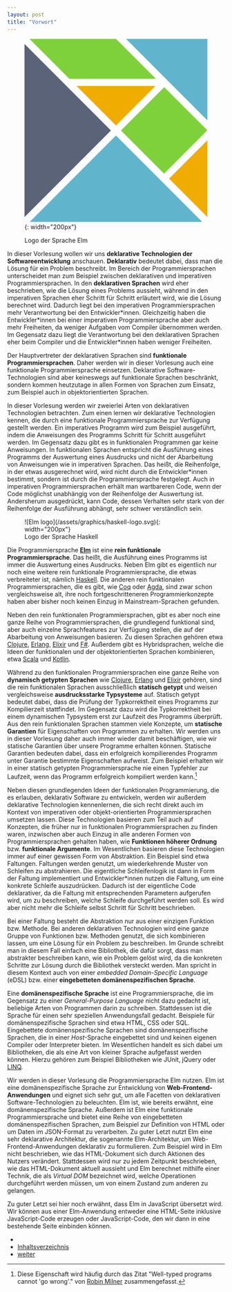 ```yaml
---
layout: post
title: "Vorwort"
---
```


<figure class="float-right small" markdown="1">

![Elm logo](/assets/graphics/elm-logo.svg){: width="200px"}

<figcaption>Logo der Sprache Elm</figcaption>
</figure>

In dieser Vorlesung wollen wir uns **deklarative Technologien der Softwareentwicklung** anschauen.
**Deklarativ** bedeutet dabei, dass man die Lösung für ein Problem beschreibt.
Im Bereich der Programmiersprachen unterscheidet man zum Beispiel zwischen deklarativen und imperativen Programmiersprachen.
In den **deklarativen Sprachen** wird eher beschrieben, wie die Lösung eines Problems aussieht, während in den imperativen Sprachen eher Schritt für Schritt erläutert wird, wie die Lösung berechnet wird.
Dadurch liegt bei den imperativen Programmiersprachen mehr Verantwortung bei den Entwickler\*innen.
Gleichzeitig haben die Entwickler\*innen bei einer imperativen Programmiersprache aber auch mehr Freiheiten, da weniger Aufgaben vom Compiler übernommen werden.
Im Gegensatz dazu liegt die Verantwortung bei den deklarativen Sprachen eher beim Compiler und die Entwickler\*innen haben weniger Freiheiten.

Der Hauptvertreter der deklarativen Sprachen sind **funktionale Programmiersprachen**.
Daher werden wir in dieser Vorlesung auch eine funktionale Programmiersprache einsetzen.
Deklarative Software-Technologien sind aber keineswegs auf funktionale Sprachen beschränkt, sondern kommen heutzutage in allen Formen von Sprachen zum Einsatz, zum Beispiel auch in objektorientierten Sprachen.

In dieser Vorlesung werden wir zweierlei Arten von deklarativen Technologien betrachten.
Zum einen lernen wir deklarative Technologien kennen, die durch eine funktionale Programmiersprache zur Verfügung gestellt werden.
Ein imperatives Programm wird zum Beispiel ausgeführt, indem die Anweisungen des Programms Schritt für Schritt ausgeführt werden.
Im Gegensatz dazu gibt es in funktionalen Programmen gar keine Anweisungen.
In funktionalen Sprachen entspricht die Ausführung eines Programms der Auswertung eines Ausdrucks und nicht der Abarbeitung von Anweisungen wie in imperativen Sprachen.
Das heißt, die Reihenfolge, in der etwas ausgerechnet wird, wird nicht durch die Entwickler\*innen bestimmt, sondern ist durch die Programmiersprache festgelegt.
Auch in imperativen Programmiersprachen erhält man wartbareren Code, wenn der Code möglichst unabhängig von der Reihenfolge der Auswertung ist.
Andersherum ausgedrückt, kann Code, dessen Verhalten sehr stark von der Reihenfolge der Ausführung abhängt, sehr schwer verständlich sein.

<figure class="float-right small" markdown="1">
![Elm logo](/assets/graphics/haskell-logo.svg){: width="200px"}
<figcaption>Logo der Sprache Haskell</figcaption>
</figure>

Die Programmiersprache [**Elm**](https://elm-lang.org) ist eine **rein funktionale Programmiersprache**.
Das heißt, die Ausführung eines Programms ist immer die Auswertung eines Ausdrucks.
Neben Elm gibt es eigentlich nur noch eine weitere rein funktionale Programmiersprache, die etwas verbreiteter ist, nämlich [Haskell](https://en.wikipedia.org/wiki/Haskell).
Die anderen rein funktionalen Programmiersprachen, die es gibt, wie [Coq](https://en.wikipedia.org/wiki/Coq_(software)) oder [Agda](https://en.wikipedia.org/wiki/Agda_(programming_language)), sind zwar schon vergleichsweise alt, ihre noch fortgeschritteneren Programmierkonzepte haben aber bisher noch keinen Einzug in Mainstream-Sprachen gefunden.

Neben den rein funktionalen Programmiersprachen, gibt es aber noch eine ganze Reihe von Programmiersprachen, die grundlegend funktional sind, aber auch einzelne Sprachfeatures zur Verfügung stellen, die auf der Abarbeitung von Anweisungen basieren.
Zu diesen Sprachen gehören etwa [Clojure](https://en.wikipedia.org/wiki/Clojure), [Erlang](https://en.wikipedia.org/wiki/Erlang_(programming_language)), [Elixir](https://en.wikipedia.org/wiki/Elixir_(programming_language)) und [F#]().
Außerdem gibt es Hybridsprachen, welche die Ideen der funktionalen und der objektorientierten Sprachen kombinieren, etwa [Scala](https://en.wikipedia.org/wiki/Scala_(programming_language)) und [Kotlin](https://en.wikipedia.org/wiki/Kotlin_(programming_language)).

Während zu den funktionalen Programmiersprachen eine ganze Reihe von **dynamisch getypten Sprachen** wie [Clojure](https://en.wikipedia.org/wiki/Clojure), [Erlang](https://en.wikipedia.org/wiki/Erlang_(programming_language)) und [Elixir](https://en.wikipedia.org/wiki/Elixir_(programming_language)) gehören, sind die rein funktionalen Sprachen ausschließlich **statisch getypt** und weisen vergleichsweise **ausdrucksstarke Typsysteme** auf.
Statisch getypt bedeutet dabei, dass die Prüfung der Typkorrektheit eines Programms zur Kompilierzeit stattfindet.
Im Gegensatz dazu wird die Typkorrektheit bei einem dynamischen Typsystem erst zur Laufzeit des Programms überprüft.
Aus den rein funktionalen Sprachen stammen viele Konzepte, um **statische Garantien** für Eigenschaften von Programmen zu erhalten.
Wir werden uns in dieser Vorlesung daher auch immer wieder damit beschäftigen, wie wir statische Garantien über unsere Programme erhalten können.
Statische Garantien bedeuten dabei, dass ein erfolgreich kompilierendes Programm unter Garantie bestimmte Eigenschaften aufweist.
Zum Beispiel erhalten wir in einer statisch getypten Programmiersprache nie einen Typfehler zur Laufzeit, wenn das Programm erfolgreich kompiliert werden kann.[^1]

Neben diesen grundlegenden Ideen der funktionalen Programmierung, die es erlauben, deklarativ Software zu entwickeln, werden wir außerdem deklarative Technologien kennenlernen, die sich recht direkt auch im Kontext von imperativen oder objekt-orientierten Programmiersprachen umsetzen lassen.
Diese Technologien basieren zum Teil auch auf Konzepten, die früher nur in funktionalen Programmiersprachen zu finden waren, inzwischen aber auch Einzug in alle anderen Formen von Programmiersprachen gehalten haben, wie **Funktionen höherer Ordnung** bzw. **funktionale Argumente**.
Im Wesentlichen basieren diese Technologien immer auf einer gewissen Form von Abstraktion.
Ein Beispiel sind etwa Faltungen.
Faltungen werden genutzt, um wiederkehrende Muster von Schleifen zu abstrahieren.
Die eigentliche Schleifenlogik ist dann in Form der Faltung implementiert und Entwickler\*innen nutzen die Faltung, um eine konkrete Schleife auszudrücken.
Dadurch ist der eigentliche Code deklarativer, da die Faltung mit entsprechenden Parametern aufgerufen wird, um zu beschreiben, welche Schleife durchgeführt werden soll.
Es wird aber nicht mehr die Schleife selbst Schritt für Schritt beschrieben.

Bei einer Faltung besteht die Abstraktion nur aus einer einzigen Funktion bzw. Methode.
Bei anderen deklarativen Technologien wird eine ganze Gruppe von Funktionen bzw. Methoden genutzt, die sich kombinieren lassen, um eine Lösung für ein Problem zu beschreiben.
Im Grunde schreibt man in diesem Fall einfach eine Bibliothek, die dafür sorgt, dass man abstrakter beschreiben kann, wie ein Problem gelöst wird, da die konkreten Schritte zur Lösung durch die Bibliothek versteckt werden.
Man spricht in diesem Kontext auch von einer _embedded Domain-Specific Language_ (eDSL) bzw. einer **eingebetteten domänenspezifischen Sprache**.

Eine **domänenspezifische Sprache** ist eine Programmiersprache, die im Gegensatz zu einer *General-Purpose Language* nicht dazu gedacht ist, beliebige Arten von Programmen darin zu schreiben.
Stattdessen ist die Sprache für einen sehr speziellen Anwendungsfall gedacht.
Beispiele für domänenspezifische Sprachen sind etwa HTML, CSS oder SQL.
Eingebettete domänenspezifische Sprachen sind domänenspezifische Sprachen, die in einer *Host*-Sprache eingebettet sind und keinen eigenen Compiler oder Interpreter bieten.
Im Wesentlichen handelt es sich dabei um Bibliotheken, die als eine Art von kleiner Sprache aufgefasst werden können.
Hierzu gehören zum Beispiel Bibliotheken wie JUnit, jQuery oder [LINQ](https://en.wikipedia.org/wiki/Language_Integrated_Query).

Wir werden in dieser Vorlesung die Programmiersprache Elm nutzen.
Elm ist eine domänenspezifische Sprache zur Entwicklung von **Web-Frontend-Anwendungen** und eignet sich sehr gut, um alle Facetten von deklarativen Software-Technologien zu beleuchten.
Elm ist, wie bereits erwähnt, eine domänenspezifische Sprache.
Außerdem ist Elm eine funktionale Programmiersprache und bietet eine Reihe von eingebetteten domänenspezifischen Sprachen, zum Beispiel zur Definition von HTML oder um Daten im JSON-Format zu verarbeiten.
Zu guter Letzt nutzt Elm eine sehr deklarative Architektur, die sogenannte Elm-Architektur, um Web-Frontend-Anwendungen deklarativ zu formulieren.
Zum Beispiel wird in Elm nicht beschrieben, wie das HTML-Dokument sich durch Aktionen des Nutzers verändert.
Stattdessen wird nur zu jedem Zeitpunkt beschrieben, wie das HTML-Dokument aktuell aussieht und Elm berechnet mithilfe einer Technik, die als *Virtual DOM* bezeichnet wird, welche Operationen durchgeführt werden müssen, um von einem Zustand zum anderen zu gelangen.

Zu guter Letzt sei hier noch erwähnt, dass Elm in JavaScript übersetzt wird.
Wir können aus einer Elm-Anwendung entweder eine HTML-Seite inklusive JavaScript-Code erzeugen oder JavaScript-Code, den wir dann in eine bestehende Seite einbinden können.

[^1]: Diese Eigenschaft wird häufig durch das Zitat "Well-typed programs cannot 'go wrong'." von [Robin Milner](https://en.wikipedia.org/wiki/Robin_Milner) zusammengefasst.

<div class="nav">
    <ul class="nav-row">
        <li class="nav-item nav-left"></li>
        <li class="nav-item nav-center"><a href="index.html">Inhaltsverzeichnis</a></li>
        <li class="nav-item nav-right"><a href="basics.html">weiter</a></li>
    </ul>
</div>
